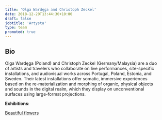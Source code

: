 ```yaml
---
title: 'Olga Wardęga and Christoph Zeckel'
date: 2018-12-20T13:44:30+10:00
draft: false
jobtitle: 'Artysta'
type: team
promoted: true
---
```


## Bio

Olga Wardęga (Poland) and Christoph Zeckel (Germany/Malaysia) are a duo of artists and travelers who collaborate on live performances, site-specific installations, and audiovisual works across Portugal, Poland, Estonia, and Sweden. Their latest installations offer somatic, immersive experiences based on the re-materialization and morphing of organic, physical objects and sounds in the digital realm, which they display on unconventional surfaces using large-format projections.

**Exhibitions:**

[Beautiful flowers](/wystawy/beautiful-flowers)
